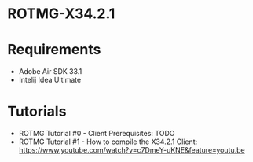 # ROTMG-X34.2.1

# Requirements
* Adobe Air SDK 33.1
* Intelij Idea Ultimate

# Tutorials
* ROTMG Tutorial #0 - Client Prerequisites: TODO
* ROTMG Tutorial #1 - How to compile the X34.2.1 Client: https://www.youtube.com/watch?v=c7DmeY-uKNE&feature=youtu.be
